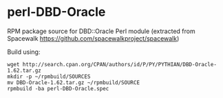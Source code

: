 perl-DBD-Oracle
===============

RPM package source for DBD::Oracle Perl module
(extracted from Spacewalk
https://github.com/spacewalkproject/spacewalk)

Build using:

```
wget http://search.cpan.org/CPAN/authors/id/P/PY/PYTHIAN/DBD-Oracle-1.62.tar.gz
mkdir -p ~/rpmbuild/SOURCES
mv DBD-Oracle-1.62.tar.gz ~/rpmbuild/SOURCE
rpmbuild -ba perl-DBD-Oracle.spec
```
